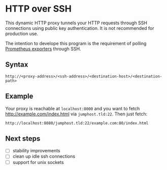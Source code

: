 HTTP over SSH
=============

This dynamic HTTP proxy tunnels your HTTP requests through SSH connections using public key authentication.
It is not recommended for production use.

The intention to develope this program is the requirement of polling [Prometheus exporters](https://prometheus.io/docs/instrumenting/exporters/) through SSH.

## Syntax

    http://<proxy-address>/<ssh-address>/<destination-host>/<destination-path>


## Example

Your proxy is reachable at `localhost:8000` and you want to fetch http://example.com/index.html via `jumphost.tld:22`.
Then just fetch:

    http://localhost:8080/jumphost.tld:22/example.com:80/index.html


## Next steps

- [ ] stability improvements
- [ ] clean up idle ssh connections
- [ ] support for unix sockets
